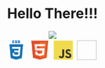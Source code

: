<h1 align="center">Hello There!!!</h1>

<div id="header" align="center">
  <img src="https://i.giphy.com/media/1sgetPM00wWqJpVUTl/giphy.webp" width="500"/>
</div>
<div align= "center">
  <img src="https://github.com/devicons/devicon/blob/master/icons/css3/css3-plain-wordmark.svg"  title="CSS3" alt="CSS" width="40" height="40"/>&nbsp;
  <img src="https://github.com/devicons/devicon/blob/master/icons/html5/html5-original.svg" title="HTML5" alt="HTML" width="40" height="40"/>&nbsp;
  <img src="https://github.com/devicons/devicon/blob/master/icons/javascript/javascript-original.svg" title="JavaScript" alt="JavaScript" width="40" height="40"/>&nbsp;
  <img scr="https://github.com/devicons/devicon/blob/master/icons/git/git-original.svg" tittle="Git" width="40" height="40"/>&nbsp;
</div>
